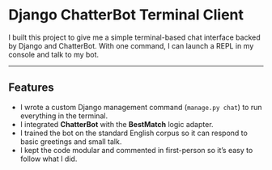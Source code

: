 # Django ChatterBot Terminal Client

I built this project to give me a simple terminal-based chat interface backed by Django and ChatterBot. With one command, I can launch a REPL in my console and talk to my bot.

---

## Features

- I wrote a custom Django management command (`manage.py chat`) to run everything in the terminal.
- I integrated **ChatterBot** with the **BestMatch** logic adapter.
- I trained the bot on the standard English corpus so it can respond to basic greetings and small talk.
- I kept the code modular and commented in first-person so it’s easy to follow what I did.







